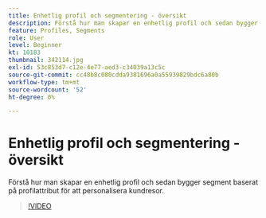 ```yaml
---
title: Enhetlig profil och segmentering - översikt
description: Förstå hur man skapar en enhetlig profil och sedan bygger segment baserat på profilattribut för att personalisera kundresor.
feature: Profiles, Segments
role: User
level: Beginner
kt: 10183
thumbnail: 342114.jpg
exl-id: 53c853d7-c12e-4e77-aed3-c34039a13c5c
source-git-commit: cc48b8c080cdda9381696a0a55939829bdc6a80b
workflow-type: tm+mt
source-wordcount: '52'
ht-degree: 0%

---
```


# Enhetlig profil och segmentering - översikt

Förstå hur man skapar en enhetlig profil och sedan bygger segment baserat på profilattribut för att personalisera kundresor.

>[!VIDEO](https://video.tv.adobe.com/v/342114?quality=12&learn=on)
